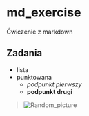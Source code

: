 # md_exercise
Ćwiczenie z markdown
## Zadania
* lista
* punktowana
  * _podpunkt pierwszy_
  * __podpunkt drugi__

> ![Random_picture](https://ps.w.org/advanced-random-posts-widget/assets/icon-256x256.png?rev=2046099)
